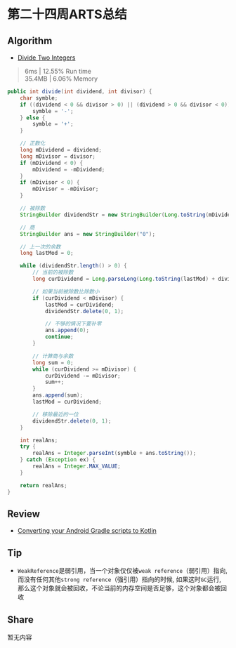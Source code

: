 # 第二十四周ARTS总结
## Algorithm
- [Divide Two Integers](https://leetcode.com/problems/divide-two-integers/)
> 6ms | 12.55% Run time  
> 35.4MB | 6.06% Memory
```java
public int divide(int dividend, int divisor) {
    char symble;
    if ((dividend < 0 && divisor > 0) || (dividend > 0 && divisor < 0)) {
        symble = '-';
    } else {
        symble = '+';
    }

    // 正数化
    long mDividend = dividend;
    long mDivisor = divisor;
    if (mDividend < 0) {
        mDividend = -mDividend;
    }
    if (mDivisor < 0) {
        mDivisor = -mDivisor;
    }

    // 被除数
    StringBuilder dividendStr = new StringBuilder(Long.toString(mDividend));

    // 商
    StringBuilder ans = new StringBuilder("0");

    // 上一次的余数
    long lastMod = 0;

    while (dividendStr.length() > 0) {
        // 当前的被除数
        long curDividend = Long.parseLong(Long.toString(lastMod) + dividendStr.subSequence(0, 1));

        // 如果当前被除数比除数小
        if (curDividend < mDivisor) {
            lastMod = curDividend;
            dividendStr.delete(0, 1);

            // 不够的情况下要补零
            ans.append(0);
            continue;
        }

        // 计算商与余数
        long sum = 0;
        while (curDividend >= mDivisor) {
            curDividend -= mDivisor;
            sum++;
        }
        ans.append(sum);
        lastMod = curDividend;

        // 移除最近的一位
        dividendStr.delete(0, 1);
    }

    int realAns;
    try {
        realAns = Integer.parseInt(symble + ans.toString());
    } catch (Exception ex) {
        realAns = Integer.MAX_VALUE;
    }

    return realAns;
}
```

## Review
- [Converting your Android Gradle scripts to Kotlin](https://proandroiddev.com/converting-your-android-gradle-scripts-to-kotlin-1172f1069880)

## Tip
+ `WeakReference`是弱引用，当一个对象仅仅被`weak reference`（弱引用）指向, 而没有任何其他`strong reference`（强引用）指向的时候, 如果这时`GC`运行, 那么这个对象就会被回收，不论当前的内存空间是否足够，这个对象都会被回收
  
## Share
暂无内容

<Vssue title="第二十四周ARTS总结" />